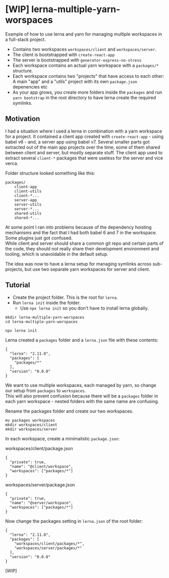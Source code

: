 # [WIP] lerna-multiple-yarn-worspaces

Example of how to use lerna and yarn for managing multiple workspaces in a full-stack project.

- Contains two workspaces `workspaces/client` and `workspaces/server`.
- The client is bootstrapped with `create-react-app`
- The server is bootstrapped with `generator-express-no-stress`
- Each workspace contains an actual yarn workspace with a `packages/*` structure.
- Each workspace contains two "projects" that have access to each other: A main "app" and a "utils" project with its own `package.json` depenencies etc
- As your app grows, you create more folders inside the `packages` and run `yarn bootstrap` in the root directory to have lerna create the required symlinks.

## Motivation

I had a situation where I used a lerna in combination with a yarn workspace for a project.
It contained a client app created with `create-react-app` - using babel v6 - and, a server app using babel v7.
Several smaller parts got extracted out of the main app projects over the time, some of them shared between client and server, but mostly separate stuff.
The client app used to extract several `client-*` packages that were useless for the server and vice verca.

Folder structure looked something like this:

```
packages/
    client-app
    client-utils
    client-*...
    server-app
    server-utils
    server-*...
    shared-utils
    shared-*...
```

At some point I ran into problems because of the dependency hoisting mechanisms and the fact that I had both babel 6 and 7 in the workspace. Some plugins just got confused.  
While client and server should share a common git repo and certain parts of the code, they should not really share their development environment and tooling, which is unavoidable in the default setup.

The idea was now to have a lerna setup for managing symlinks across sub-projects, but use two separate yarn workspaces for server and client.

## Tutorial

- Create the project folder. This is the root for `lerna`.
- Run `lerna init` inside the folder.
    - Use `npx lerna init` so you don't have to install lerna globally.

```
mkdir lerna-multiple-yarn-worspaces
cd lerna-multiple-yarn-worspaces

npx lerna init
```

Lerna created a `packages` folder and a `lerna.json` file with these contents:

```
{
  "lerna": "2.11.0",
  "packages": [
    "packages/*"
  ],
  "version": "0.0.0"
}
```

We want to use multiple workspaces, each managed by yarn, so change our setup from `packages` to `workspaces`.  
This will also prevent confusion because there will be a `packages` folder in each yarn workspace - nested folders with the same name are confusing.

Rename the packages folder and create our two workspaces.

```
mv packages workspaces
mkdir workspaces/client
mkdir workspaces/server
```

In each workspace, create a minimalistic `package.json`:

workspaces/client/package.json
```
{
  "private": true,
  "name": "@client/workspace",
  "workspaces": ["packages/*"]
}
```

workspaces/server/package.json
```
{
  "private": true,
  "name": "@server/workspace",
  "workspaces": ["packages/*"]
}
```


Now change the packages setting in `lerna.json` of the root folder:

```
{
  "lerna": "2.11.0",
  "packages": [
    "workspaces/client/packages/*",
    "workspaces/server/packages/*"
  ],
  "version": "0.0.0"
}
```

[WIP]
